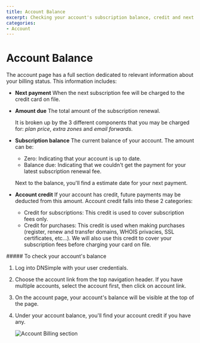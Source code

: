 ```yaml
---
title: Account Balance
excerpt: Checking your account's subscription balance, credit and next payment due.
categories:
- Account
---
```


# Account Balance

The account page has a full section dedicated to relevant information about your billing status. This information includes:

- **Next payment**
  When the next subscription fee will be charged to the credit card on file.

- **Amount due**
  The total amount of the subscription renewal.

  It is broken up by the 3 different components that you may be charged for: _plan price_, _extra zones_ and _email forwards_.

- **Subscription balance**
  The current balance of your account. The amount can be:

  - Zero: Indicating that your account is up to date.
  - Balance due: Indicating that we couldn't get the payment for your latest subscription renewal fee.

  Next to the balance, you'll find a estimate date for your next payment.

- **Account credit**
  If your account has credit, future payments may be deducted from this amount. Account credit falls into these 2 categories:

  - Credit for subscriptions: This credit is used to cover subscription fees only.
  - Credit for purchases: This credit is used when making purchases (register, renew and transfer domains, WHOIS privacies, SSL certificates, etc...). We will also use this credit to cover your subscription fees before charging your card on file.

<div class="section-steps" markdown="1">
##### To check your account's balance

1.  Log into DNSimple with your user credentials.
1.  Choose the account link from the top navigation header. If you have multiple accounts, select the account first, then click on account link.
1.  On the account page, your account's balance will be visible at the top of the page.
1. Under your account balance, you'll find your account credit if you have any.

    ![Account Billing section](/files/account-balance.png)

</div>

